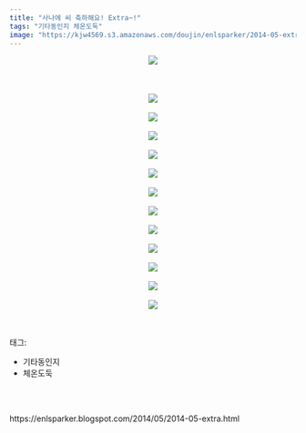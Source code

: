 ```yaml
---
title: "사나에 씨 축하해요! Extra~!"
tags: "기타동인지 체온도둑"
image: "https://kjw4569.s3.amazonaws.com/doujin/enlsparker/2014-05-extra/001.jpg"
---
```

<div class="article">
<div class="post-body entry-content" id="post-body-599430752279970874" itemprop="description articleBody">
<div class="separator" style="clear: both; text-align: center;">
<img src="{{ site.imgserver3 }}/enlsparker/2014-05-extra/001.jpg"/></div>
<br/>
<a name="more"></a><br/>
<br/>
<div class="separator" style="clear: both; text-align: center;">
<img src="{{ site.imgserver3 }}/enlsparker/2014-05-extra/002.jpg"/></div>
<br/>
<div class="separator" style="clear: both; text-align: center;">
<img src="{{ site.imgserver3 }}/enlsparker/2014-05-extra/003.jpg"/></div>
<br/>
<div class="separator" style="clear: both; text-align: center;">
<img src="{{ site.imgserver3 }}/enlsparker/2014-05-extra/004.jpg"/></div>
<br/>
<div class="separator" style="clear: both; text-align: center;">
<img src="{{ site.imgserver3 }}/enlsparker/2014-05-extra/005.jpg"/></div>
<br/>
<div class="separator" style="clear: both; text-align: center;">
<img src="{{ site.imgserver3 }}/enlsparker/2014-05-extra/006.jpg"/></div>
<br/>
<div class="separator" style="clear: both; text-align: center;">
<img src="{{ site.imgserver3 }}/enlsparker/2014-05-extra/007.jpg"/></div>
<br/>
<div class="separator" style="clear: both; text-align: center;">
<img src="{{ site.imgserver3 }}/enlsparker/2014-05-extra/008.jpg"/></div>
<br/>
<div class="separator" style="clear: both; text-align: center;">
<img src="{{ site.imgserver3 }}/enlsparker/2014-05-extra/009.jpg"/></div>
<br/>
<div class="separator" style="clear: both; text-align: center;">
<img src="{{ site.imgserver3 }}/enlsparker/2014-05-extra/010.jpg"/></div>
<br/>
<div class="separator" style="clear: both; text-align: center;">
<img src="{{ site.imgserver3 }}/enlsparker/2014-05-extra/011.jpg"/></div>
<br/>
<div class="separator" style="clear: both; text-align: center;">
<img src="{{ site.imgserver3 }}/enlsparker/2014-05-extra/012.jpg"/></div>
<br/>
<div class="separator" style="clear: both; text-align: center;">
<img src="{{ site.imgserver3 }}/enlsparker/2014-05-extra/013.jpg"/></div>
<br/>
<div style="clear: both;"></div>
</div></div><br/>
<div class="tagTrail">
<p>태그: </p>
<ul>
<li>기타동인지</li>
<li>체온도둑</li>
</ul>
</div><br/>

<br/>
<p id="refer">https://enlsparker.blogspot.com/2014/05/2014-05-extra.html</p>
<br/>

